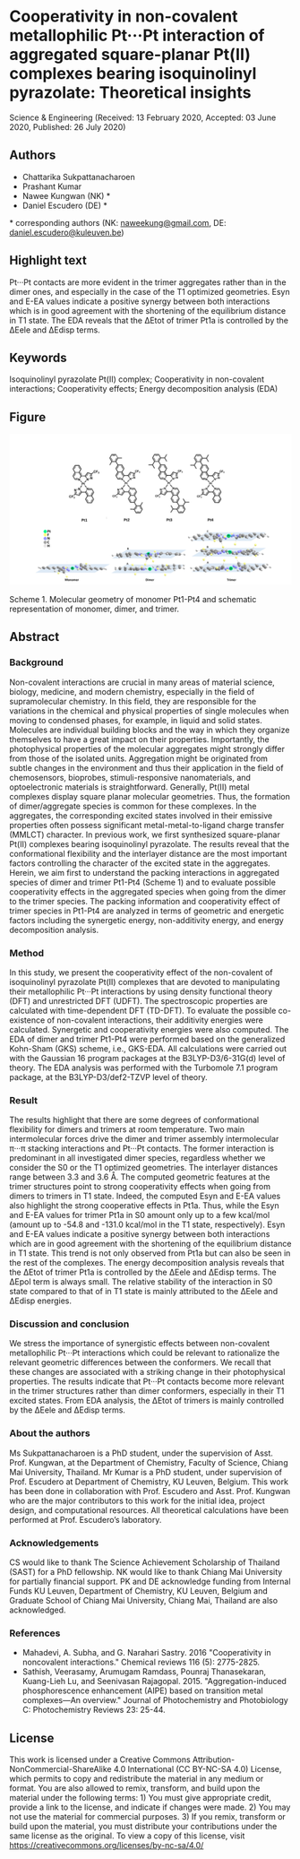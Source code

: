 # Cooperativity in non-covalent metallophilic Pt···Pt interaction of aggregated square-planar Pt(II) complexes bearing isoquinolinyl pyrazolate: Theoretical insights

Science & Engineering (Received: 13 February 2020, Accepted: 03 June 2020, Published: 26 July 2020)

## Authors

- Chattarika Sukpattanacharoen
- Prashant Kumar
- Nawee Kungwan (NK) \*
- Daniel Escudero (DE) \*

\* corresponding authors (NK: naweekung@gmail.com, DE: daniel.escudero@kuleuven.be)

## Highlight text

Pt···Pt contacts are more evident in the trimer aggregates rather than in the dimer ones, and especially in the case of the T1 optimized geometries. Esyn and E-EA values indicate a positive synergy between both interactions which is in good agreement with the shortening of the equilibrium distance in T1 state. The EDA reveals that the ∆Etot of trimer Pt1a is controlled by the ∆Eele and ∆Edisp terms.

## Keywords

Isoquinolinyl pyrazolate Pt(II) complex; Cooperativity in non-covalent interactions; Cooperativity effects; Energy decomposition analysis (EDA)

## Figure

![Figure 05](../figures/05_figure.jpg)

Scheme 1. Molecular geometry of monomer Pt1-Pt4 and schematic representation of monomer, dimer, and trimer.

## Abstract

### Background

Non-covalent interactions are crucial in many areas of material science, biology, medicine, and modern chemistry, especially in the field of supramolecular chemistry. In this field, they are responsible for the variations in the chemical and physical properties of single molecules when moving to condensed phases, for example, in liquid and solid states. Molecules are individual building blocks and the way in which they organize themselves to have a great impact on their properties. Importantly, the photophysical properties of the molecular aggregates might strongly differ from those of the isolated units. Aggregation might be originated from subtle changes in the environment and thus their application in the field of chemosensors, bioprobes, stimuli-responsive nanomaterials, and optoelectronic materials is straightforward. Generally, Pt(II) metal complexes display square planar molecular geometries. Thus, the formation of dimer/aggregate species is common for these complexes. In the aggregates, the corresponding excited states involved in their emissive properties often possess significant metal-metal-to-ligand charge transfer (MMLCT) character. In previous work, we first synthesized square-planar Pt(II) complexes bearing isoquinolinyl pyrazolate. The results reveal that the conformational flexibility and the interlayer distance are the most important factors controlling the character of the excited state in the aggregates. Herein, we aim first to understand the packing interactions in aggregated species of dimer and trimer Pt1-Pt4 (Scheme 1) and to evaluate possible cooperativity effects in the aggregated species when going from the dimer to the trimer species. The packing information and cooperativity effect of trimer species in Pt1-Pt4 are analyzed in terms of geometric and energetic factors including the synergetic energy, non-additivity energy, and energy decomposition analysis.

### Method

In this study, we present the cooperativity effect of the non-covalent of isoquinolinyl pyrazolate Pt(II) complexes that are devoted to manipulating their metallophilic Pt···Pt interactions by using density functional theory (DFT) and unrestricted DFT (UDFT). The spectroscopic properties are calculated with time-dependent DFT (TD-DFT). To evaluate the possible co-existence of non-covalent interactions, their additivity energies were calculated. Synergetic and cooperativity energies were also computed. The EDA of dimer and trimer Pt1-Pt4 were performed based on the generalized Kohn-Sham (GKS) scheme, i.e., GKS-EDA. All calculations were carried out with the Gaussian 16 program packages at the B3LYP-D3/6-31G(d) level of theory. The EDA analysis was performed with the Turbomole 7.1 program package, at the B3LYP-D3/def2-TZVP level of theory.

### Result

The results highlight that there are some degrees of conformational flexibility for dimers and trimers at room temperature. Two main intermolecular forces drive the dimer and trimer assembly intermolecular π···π stacking interactions and Pt···Pt contacts. The former interaction is predominant in all investigated dimer species, regardless whether we consider the S0 or the T1 optimized geometries. The interlayer distances range between 3.3 and 3.6 Å. The computed geometric features at the trimer structures point to strong cooperativity effects when going from dimers to trimers in T1 state. Indeed, the computed Esyn and E-EA values also highlight the strong cooperative effects in Pt1a. Thus, while the Esyn and E-EA values for trimer Pt1a in S0 amount only up to a few kcal/mol (amount up to -54.8 and -131.0 kcal/mol in the T1 state, respectively). Esyn and E-EA values indicate a positive synergy between both interactions which are in good agreement with the shortening of the equilibrium distance in T1 state. This trend is not only observed from Pt1a but can also be seen in the rest of the complexes. The energy decomposition analysis reveals that the ∆Etot of trimer Pt1a is controlled by the ∆Eele and ∆Edisp terms. The ∆Epol term is always small. The relative stability of the interaction in S0 state compared to that of in T1 state is mainly attributed to the ∆Eele and ∆Edisp energies.

### Discussion and conclusion 

We stress the importance of synergistic effects between non-covalent metallophilic Pt···Pt interactions which could be relevant to rationalize the relevant geometric differences between the conformers. We recall that these changes are associated with a striking change in their photophysical properties. The results indicate that Pt···Pt contacts become more relevant in the trimer structures rather than dimer conformers, especially in their T1 excited states. From EDA analysis, the ∆Etot of trimers is mainly controlled by the ∆Eele and ∆Edisp terms. 

### About the authors

Ms Sukpattanacharoen is a PhD student, under the supervision of Asst. Prof. Kungwan, at the Department of Chemistry, Faculty of Science, Chiang Mai University, Thailand. Mr Kumar is a PhD student, under supervision of Prof. Escudero at Department of Chemistry, KU Leuven, Belgium. This work has been done in collaboration with Prof. Escudero and Asst. Prof. Kungwan who are the major contributors to this work for the initial idea, project design, and computational resources. All theoretical calculations have been performed at Prof. Escudero’s laboratory.

### Acknowledgements

CS would like to thank The Science Achievement Scholarship of Thailand (SAST) for a PhD fellowship. NK would like to thank Chiang Mai University for partially financial support. PK and DE acknowledge funding from Internal Funds KU Leuven, Department of Chemistry, KU Leuven, Belgium and Graduate School of Chiang Mai University, Chiang Mai, Thailand are also acknowledged.

### References

- Mahadevi, A. Subha, and G. Narahari Sastry. 2016 "Cooperativity in noncovalent interactions." Chemical reviews 116 (5): 2775-2825.
- Sathish, Veerasamy, Arumugam Ramdass, Pounraj Thanasekaran, Kuang-Lieh Lu, and Seenivasan Rajagopal. 2015. "Aggregation-induced phosphorescence enhancement (AIPE) based on transition metal complexes—An overview." Journal of Photochemistry and Photobiology C: Photochemistry Reviews 23: 25-44.

## License
 
This work is licensed under a Creative Commons Attribution-NonCommercial-ShareAlike 4.0 International (CC BY-NC-SA 4.0) License, which permits to copy and redistribute the material in any medium or format. You are also allowed to remix, transform, and build upon the material under the following terms: 1) You must give appropriate credit, provide a link to the license, and indicate if changes were made. 2) You may not use the material for commercial purposes. 3) If you remix, transform or build upon the material, you must distribute your contributions under the same license as the original. To view a copy of this license, visit https://creativecommons.org/licenses/by-nc-sa/4.0/